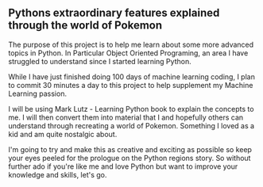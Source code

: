 ## Pythons extraordinary features explained through the world of Pokemon

The purpose of this project is to help me learn about some more advanced topics in Python. In Particular Object Oriented Programing, an area I have struggled to understand since I started learning Python. 

While I have just finished doing 100 days of machine learning coding, I plan to commit 30 minutes a day to this project to help supplement my Machine Learning passion. 

I will be using Mark Lutz - Learning Python book to explain the concepts to me. I will then convert them into material that I and hopefully others can understand through recreating a world of Pokemon. Something I loved as a kid and am quite nostalgic about. 

I'm going to try and make this as creative and exciting as possible so keep your eyes peeled for the prologue on the Python regions story. So without further ado if you're like me and love Python but want to improve your knowledge and skills, let's go.  
